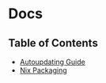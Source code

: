 # Docs

<!-- toc begin -->

## Table of Contents

- [Autoupdating Guide](./Autoupdating%20Guide.md)
- [Nix Packaging](./Nix%20Packaging.md)

<!-- toc end -->
